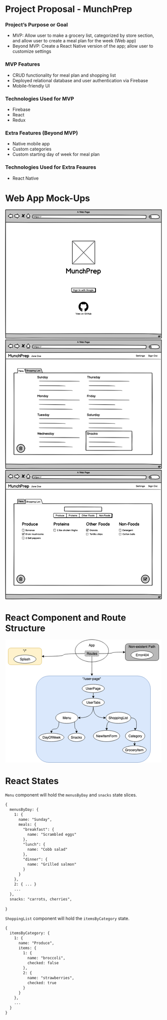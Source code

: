 # Project Proposal - MunchPrep

### Project’s Purpose or Goal
* MVP: Allow user to make a grocery list, categorized by store section, and allow user to create a meal plan for the week (Web app)
* Beyond MVP: Create a React Native version of the app; allow user to customize settings

### MVP Features
* CRUD functionality for meal plan and shopping list
* Deployed relational database and user authentication via Firebase
* Mobile-friendly UI

### Technologies Used for MVP
* Firebase
* React
* Redux

### Extra Features (Beyond MVP)
* Native mobile app
* Custom categories
* Custom starting day of week for meal plan

### Technologies Used for Extra Feaures
* React Native

# Web App Mock-Ups
![mock-up of sign in page](./src/assets/images/mockup-signin.png)
![mock-up of meal plan tab](./src/assets/images/mockup-menu.png)
![mock-up of shopping list tab](./src/assets/images/mockup-shoppinglist.png)

# React Component and Route Structure
![React component tree diagram](./src/assets/images/Components.png)

# React States
`Menu` component will hold the `menusByDay` and `snacks` state slices.
```
{
  menusByDay: {
    1: {
      name: "Sunday",
      meals: {
        "breakfast": {
          name: "Scrambled eggs"
        },
        "lunch": {
          name: "Cobb salad"
        },
        "dinner": {
          name: "Grilled salmon"
        }
      }
    },
    2: { ... }
    ...
  },
  snacks: "carrots, cherries",

}
```

`ShoppingList` component will hold the `itemsByCategory` state.
```
{
  itemsByCategory: {
    1: {
      name: "Produce",
      items: {
        1: {
          name: "broccoli",
          checked: false
        },
        2: {
          name: "strawberries",
          checked: true
        }
      }
    },
    ...
  }
}
```